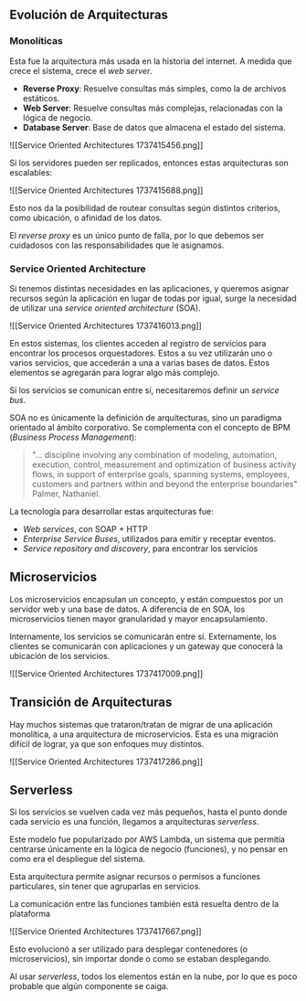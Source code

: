 ## Evolución de Arquitecturas

### Monolíticas

Esta fue la arquitectura más usada en la historia del internet. A medida que crece el sistema, crece el *web server*.

- **Reverse Proxy**: Resuelve consultas más simples, como la de archivos estáticos.
- **Web Server**: Resuelve consultas más complejas, relacionadas con la lógica de negocio.
- **Database Server**: Base de datos que almacena el estado del sistema.

![[Service Oriented Architectures 1737415456.png]]

Si los servidores pueden ser replicados, entonces estas arquitecturas son escalables:

![[Service Oriented Architectures 1737415688.png]]

Esto nos da la posibilidad de routear consultas según distintos criterios, como ubicación, o afinidad de los datos.

El *reverse proxy* es un único punto de falla, por lo que debemos ser cuidadosos con las responsabilidades que le asignamos.

### Service Oriented Architecture

Si tenemos distintas necesidades en las aplicaciones, y queremos asignar recursos según la aplicación en lugar de todas por igual, surge la necesidad de utilizar una *service oriented architecture* (SOA).

![[Service Oriented Architectures 1737416013.png]]

En estos sistemas, los clientes acceden al registro de servicios para encontrar los procesos orquestadores. Estos a su vez utilizarán uno o varios servicios, que accederán a una a varias bases de datos. Estos elementos se agregarán para lograr algo más complejo.

Si los servicios se comunican entre sí, necesitaremos definir un *service bus*.

SOA no es únicamente la definición de arquitecturas, sino un paradigma orientado al ámbito corporativo. Se complementa con el concepto de BPM (*Business Process Management*):

> "... discipline involving any combination of modeling, automation, execution, control, measurement and optimization of business activity flows, in support of enterprise goals, spanning systems, employees, customers and partners within and beyond the enterprise boundaries" Palmer, Nathaniel.

La tecnología para desarrollar estas arquitecturas fue:

- *Web services*, con SOAP + HTTP
- *Enterprise Service Buses*, utilizados para emitir y receptar eventos.
- *Service repository and discovery*, para encontrar los servicios

## Microservicios

Los microservicios encapsulan un concepto, y están compuestos por un servidor web y una base de datos. A diferencia de en SOA, los microservicios tienen mayor granularidad y mayor encapsulamiento.

Internamente, los servicios se comunicarán entre sí. Externamente, los clientes se comunicarán con aplicaciones y un gateway que conocerá la ubicación de los servicios.

![[Service Oriented Architectures 1737417009.png]]

## Transición de Arquitecturas

Hay muchos sistemas que trataron/tratan de migrar de una aplicación monolítica, a una arquitectura de microservicios. Esta es una migración difícil de lograr, ya que son enfoques muy distintos.

![[Service Oriented Architectures 1737417286.png]]

## Serverless

Si los servicios se vuelven cada vez más pequeños, hasta el punto donde cada servicio es una función, llegamos a arquitecturas *serverless*.

Este modelo fue popularizado por AWS Lambda, un sistema que permitía centrarse únicamente en la lógica de negocio (funciones), y no pensar en como era el despliegue del sistema.

Esta arquitectura permite asignar recursos o permisos a funciones particulares, sin tener que agruparlas en servicios.

La comunicación entre las funciones también está resuelta dentro de la plataforma

![[Service Oriented Architectures 1737417667.png]]

Esto evolucionó a ser utilizado para desplegar contenedores (o microservicios), sin importar donde o como se estaban desplegando.

Al usar *serverless*, todos los elementos están en la nube, por lo que es poco probable que algún componente se caiga.
